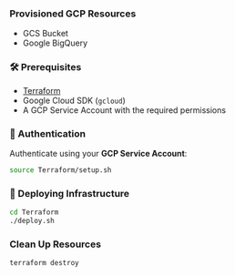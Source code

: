 ### Provisioned GCP Resources
- GCS Bucket
- Google BigQuery

### 🛠️ Prerequisites
- [Terraform](https://developer.hashicorp.com/terraform/downloads)
- Google Cloud SDK (`gcloud`)  
- A GCP Service Account with the required permissions  

### 🔑 Authentication
Authenticate using your **GCP Service Account**:
```bash
source Terraform/setup.sh
```

### 🚀 Deploying Infrastructure
```bash
cd Terraform
./deploy.sh
```

### Clean Up Resources
```bash
terraform destroy
```